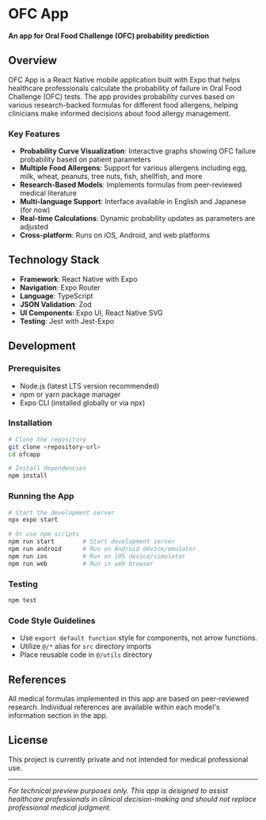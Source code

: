 # OFC App

**An app for Oral Food Challenge (OFC) probability prediction**

## Overview

OFC App is a React Native mobile application built with Expo that helps healthcare professionals calculate the probability of failure in Oral Food Challenge (OFC) tests. The app provides probability curves based on various research-backed formulas for different food allergens, helping clinicians make informed decisions about food allergy management.

### Key Features

- **Probability Curve Visualization**: Interactive graphs showing OFC failure probability based on patient parameters
- **Multiple Food Allergens**: Support for various allergens including egg, milk, wheat, peanuts, tree nuts, fish, shellfish, and more
- **Research-Based Models**: Implements formulas from peer-reviewed medical literature
- **Multi-language Support**: Interface available in English and Japanese (for now)
- **Real-time Calculations**: Dynamic probability updates as parameters are adjusted
- **Cross-platform**: Runs on iOS, Android, and web platforms

## Technology Stack

- **Framework**: React Native with Expo
- **Navigation**: Expo Router
- **Language**: TypeScript
- **JSON Validation**: Zod
- **UI Components**: Expo UI, React Native SVG
- **Testing**: Jest with Jest-Expo

## Development

### Prerequisites

- Node.js (latest LTS version recommended)
- npm or yarn package manager
- Expo CLI (installed globally or via npx)

### Installation

```bash
# Clone the repository
git clone <repository-url>
cd ofcapp

# Install dependencies
npm install
```

### Running the App

```bash
# Start the development server
npx expo start

# Or use npm scripts
npm run start        # Start development server
npm run android      # Run on Android device/emulator
npm run ios          # Run on iOS device/simulator
npm run web          # Run in web browser
```

### Testing

```bash
npm test
```

### Code Style Guidelines

- Use `export default function` style for components, not arrow functions.
- Utilize `@/*` alias for `src` directory imports
- Place reusable code in `@/utils` directory


## References

All medical formulas implemented in this app are based on peer-reviewed research. Individual references are available within each model's information section in the app.

## License

This project is currently private and not intended for medical professional use.

---

*For technical preview purposes only. This app is designed to assist healthcare professionals in clinical decision-making and should not replace professional medical judgment.*